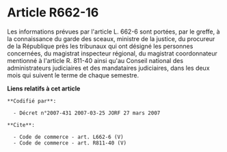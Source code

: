 # Article R662-16

Les informations prévues par l'article L. 662-6 sont portées, par le greffe, à la connaissance du garde des sceaux, ministre
de la justice, du procureur de la République près les tribunaux qui ont désigné les personnes concernées, du magistrat
inspecteur régional, du magistrat coordonnateur mentionné à l'article R. 811-40 ainsi qu'au Conseil national des
administrateurs judiciaires et des mandataires judiciaires, dans les deux mois qui suivent le terme de chaque semestre.

**Liens relatifs à cet article**

	**Codifié par**:

	  - Décret n°2007-431 2007-03-25 JORF 27 mars 2007

	**Cite**:

	  - Code de commerce - art. L662-6 (V)
	  - Code de commerce - art. R811-40 (V)
